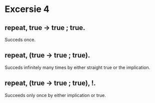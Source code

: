 # Excersie 4

## repeat, true -> true ; true.
Succeds once.
## repeat, (true -> true ; true).
Succeds infinitely many times by either straight true or the implication.
## repeat, (true -> true ; true), !.
Succeeds only once by either implication or true.